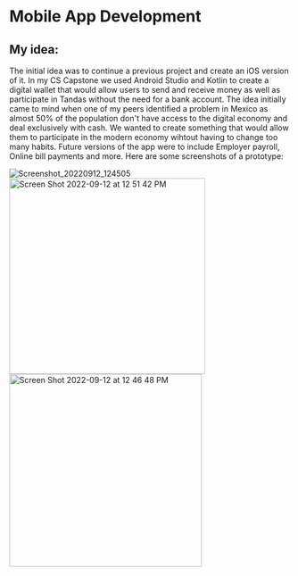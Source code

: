 # Mobile App Development

## My idea:

The initial idea was to continue a previous project and create an iOS version of it. In my CS Capstone we used Android Studio and Kotlin to create a digital wallet that would allow users to send and receive money as well as participate in Tandas without the need for a bank account. The idea initially came to mind when one of my peers identified a problem in Mexico as almost 50% of the population don't have access to the digital economy and deal exclusively with cash. We wanted to create something that would allow them to participate in the modern economy wihtout having to change too many habits. Future versions of the app were to include Employer payroll, Online bill payments and more. Here are some screenshots of a prototype:

![Screenshot_20220912_124505](https://user-images.githubusercontent.com/46824091/189734739-8bc1de4f-4d8b-4cbf-9b39-25cc5e8b1541.png)
<img width="351" alt="Screen Shot 2022-09-12 at 12 51 42 PM" src="https://user-images.githubusercontent.com/46824091/189734748-7ee5923d-ca8d-4726-b039-c8d034757897.png">
<img width="345" alt="Screen Shot 2022-09-12 at 12 46 48 PM" src="https://user-images.githubusercontent.com/46824091/189734785-db1c104b-fd3b-4046-b557-98de949e6204.png">
